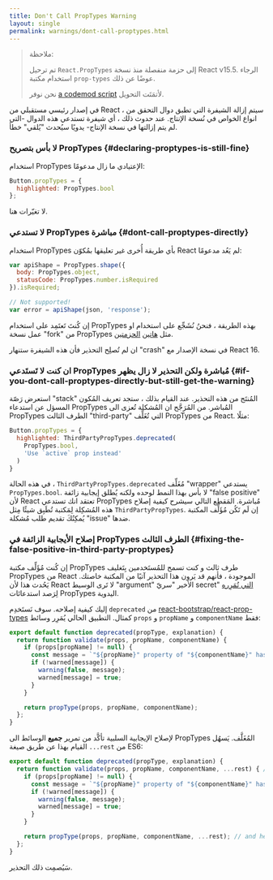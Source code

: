 ```yaml
---
title: Don't Call PropTypes Warning
layout: single
permalink: warnings/dont-call-proptypes.html
---
```


> ملاحظة:
>
> تم ترحيل `React.PropTypes` إلى حزمة منفصلة منذ نسخة React v15.5. الرجاء استخدام مكتبة `prop-types` عوضًا عن ذلك.
>
> نحن نوفر [a codemod script](/blog/2017/04/07/react-v15.5.0.html#migrating-from-react.proptypes) لأتمَتَت التحويل.

في إصدار رئيسي مستقبلي من React ، سيتم إزالة الشيفرة التي تطبق دوال التحقق من انواع الخواص في نُسخة الإنتاج. عند حدوث ذلك ، أي شيفرة تستدعي هذه الدوال -التي لم يتم إزالتها في نسخة الإنتاج- يدويًا سيُحدث "يُلقي" خطأ.

### لا بأس بتصريح PropTypes {#declaring-proptypes-is-still-fine}

استخدام PropTypes الإعتيادي ما زال مدعومًا:

```javascript
Button.propTypes = {
  highlighted: PropTypes.bool
};
```

لا تغيّرات هنا.

### لا تستدعي PropTypes مباشرة {#dont-call-proptypes-directly}

استخدام PropTypes بأي طريقة أُخرى غير تعليقها بمُكوّن React لم يَعُد مدعومًا:

```javascript
var apiShape = PropTypes.shape({
  body: PropTypes.object,
  statusCode: PropTypes.number.isRequired
}).isRequired;

// Not supported!
var error = apiShape(json, 'response');
```

إن كُنتَ تَعتَمِد على استخدام PropTypes بهذه الطريقة ، فنحنُ نُشَجِّع على استخدام او عمل نسخة "fork" من PropTypes مثل [هاتين](https://github.com/aackerman/PropTypes) [الحزمتين](https://github.com/developit/proptypes).

ان لم تُصلِح التحذير فأن هذه الشيفرة ستنهار "crash" في نسخة الإصدار مع React 16.

### ان كنت لا تَستَدعي PropTypes مُباشرة ولكن التحذير لا زال يظهر {#if-you-dont-call-proptypes-directly-but-still-get-the-warning}

استعرض رَصّة "stack" المُنتَج من هذه التحذير. عند القيام بذلك ، ستجد تعريف المُكون المسؤل عن استدعاء PropTypes المُباشر. من المُرَجَّح ان المُشكلة تُعزى الى PropTypes الطرف الثالث "third-party" التي تُغَلِّف PropTypes من React. مثلًا:

```js
Button.propTypes = {
  highlighted: ThirdPartyPropTypes.deprecated(
    PropTypes.bool,
    'Use `active` prop instead'
  )
}
```

في هذه الحالة ، `ThirdPartyPropTypes.deprecated` مُغَلِّف "wrapper" يستدعي `PropTypes.bool`. لا بأس بهذا النمط لوحده ولكنه يُطلق إيجابية زائفة "false positive" لأن React تعتقد انك تستدعي PropTypes مُباشرة. المَقطع التالي سيشرح كيفية إصلاح هذه المُشكِلة لِمَكتبة تُطَبِق  شيئًا مِثل `ThirdPartyPropTypes`. إن لَم تَكُن مُؤَلِّف المكتبة يُمكِنُكَ تقديم طلب مُشكلة "issue" ضدها.

### إصلاح الأيجابية الزائفة في PropTypes الطرف الثالث {#fixing-the-false-positive-in-third-party-proptypes}

إن كُنت مُؤَلِّف مكتبة PropTypes طرف ثالث و كنت تسمح للمُستَخدمين بِتَغليف PropTypes من React الموجودة ، فأنهم قد يَرون هذا التحذير آتيًا من المكتبة خاصتك. يَحُدث هذا لأن React لا تَرى الوسيط "argument" الأخير "سريّ secret" [التي تُمَرِره](https://github.com/facebook/react/pull/7132) لِرَصد استدعائات PropTypes اليدوية.  

إليك كيفية إصلاحه. سوف نَستَخدِم `deprecated` من [react-bootstrap/react-prop-types](https://github.com/react-bootstrap/react-prop-types/blob/0d1cd3a49a93e513325e3258b28a82ce7d38e690/src/deprecated.js) كمثال. التطبيق الحالي يُمَرِر وسائط `props` و `propName` و `componentName` فقط:

```javascript
export default function deprecated(propType, explanation) {
  return function validate(props, propName, componentName) {
    if (props[propName] != null) {
      const message = `"${propName}" property of "${componentName}" has been deprecated.\n${explanation}`;
      if (!warned[message]) {
        warning(false, message);
        warned[message] = true;
      }
    }

    return propType(props, propName, componentName);
  };
}
```

لإصلاح الإيجابية السلبية تأكَّد من تمرير **جميع** الوسائط الى PropTypes المُغَلَّف. يَسهُل القيام بهذا عن طريق صيغة `...rest` من ES6:

```javascript
export default function deprecated(propType, explanation) {
  return function validate(props, propName, componentName, ...rest) { // Note ...rest here
    if (props[propName] != null) {
      const message = `"${propName}" property of "${componentName}" has been deprecated.\n${explanation}`;
      if (!warned[message]) {
        warning(false, message);
        warned[message] = true;
      }
    }

    return propType(props, propName, componentName, ...rest); // and here
  };
}
```

سَيُصمِت ذلك التحذير.
